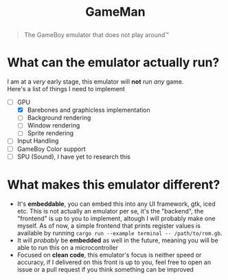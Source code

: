 # <p align="center">GameMan</p>
> The GameBoy emulator that does not play around™

# What can the emulator actually run?
I am at a *very* early stage, this emulator will **not** run *any* game.  
Here's a list of things I need to implement

- [ ] GPU
    - [x] Barebones and graphicless implementation
    - [ ] Background rendering
    - [ ] Window rendering
    - [ ] Sprite rendering
- [ ] Input Handling
- [ ] GameBoy Color support
- [ ] SPU (Sound), I have yet to research this

# What makes this emulator different?
- It's **embeddable**, you can embed this into any UI framework, gtk, iced etc. This is not actually an emulator per se, it's the "backend", the "frontend" is up to you to implement, altough I will probably make one myself. As of now, a simple frontend that prints register values is available by running `cargo run --example terminal -- /path/to/rom.gb`.
- It will *probably* be **embedded** as well in the future, meaning you will be able to run this on a microcontroller
- Focused on **clean code**, this emulator's focus is neither speed or accuracy, if I delivered on this front is up to you, feel free to open an issue or a pull request if you think something can be improved

